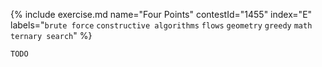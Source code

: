 {% include exercise.md name="Four Points" contestId="1455" index="E"
  labels="`brute force` `constructive algorithms` `flows` `geometry` `greedy` `math` `ternary search`"
%}

```
TODO
```
